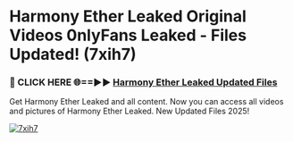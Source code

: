 # Harmony Ether Leaked Original Videos 0nlyFans Leaked - Files Updated! (7xih7)

<h3>🔴 CLICK HERE 🌐==►► <a href="https://tinyurl.com/2jnfzry5" rel="nofollow">Harmony Ether Leaked Updated Files</a></h3>

Get Harmony Ether Leaked and all content. Now you can access all videos and pictures of Harmony Ether Leaked. New Updated Files 2025!

[![7xih7](https://i.imgur.com/GyGTBgg.gif)](https://tinyurl.com/2jnfzry5)
